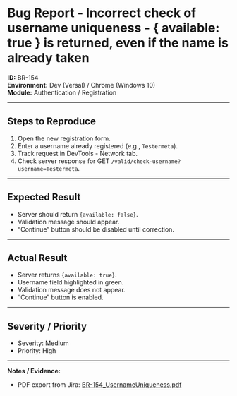 # Bug Report - Incorrect check of username uniqueness - { available: true } is returned, even if the name is already taken

**ID:** BR-154  
**Environment:** Dev (Versal) / Chrome (Windows 10)  
**Module:** Authentication / Registration  

---

## Steps to Reproduce
1. Open the new registration form.  
2. Enter a username already registered (e.g., `Testermeta`).  
3. Track request in DevTools - Network tab.  
4. Check server response for GET `/valid/check-username?username=Testermeta`.

---

## Expected Result
- Server should return `{available: false}`.  
- Validation message should appear.  
- “Continue” button should be disabled until correction.

---

## Actual Result
- Server returns `{available: true}`.  
- Username field highlighted in green.  
- Validation message does not appear.  
- “Continue” button is enabled.

---

## Severity / Priority
- Severity: Medium  
- Priority: High  

---

**Notes / Evidence:**  
- PDF export from Jira: [BR-154_UsernameUniqueness.pdf](./PDF/BR-154_UsernameUniqueness.pdf)
